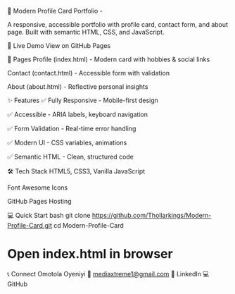 🌟 Modern Profile Card Portfolio -

A responsive, accessible portfolio with profile card, contact form, and about page. Built with semantic HTML, CSS, and JavaScript.

🚀 Live Demo
View on GitHub Pages

📂 Pages
Profile (index.html) - Modern card with hobbies & social links

Contact (contact.html) - Accessible form with validation

About (about.html) - Reflective personal insights

✨ Features
✅ Fully Responsive - Mobile-first design

✅ Accessible - ARIA labels, keyboard navigation

✅ Form Validation - Real-time error handling

✅ Modern UI - CSS variables, animations

✅ Semantic HTML - Clean, structured code

🛠 Tech Stack
HTML5, CSS3, Vanilla JavaScript

Font Awesome Icons

GitHub Pages Hosting

💻 Quick Start
bash
git clone https://github.com/Thollarkings/Modern-Profile-Card.git
cd Modern-Profile-Card
# Open index.html in browser
📞 Connect
Omotola Oyeniyi
📧 mediaxtreme1@gmail.com
💼 LinkedIn
💻 GitHub

